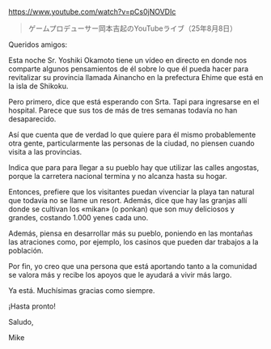 https://www.youtube.com/watch?v=pCs0jNOVDIc

> ゲームプロデューサー岡本吉起のYouTubeライブ（25年8月8日）

Queridos amigos:

Esta noche Sr. Yoshiki Okamoto tiene un vídeo en directo en donde nos comparte algunos pensamientos de él sobre lo que él pueda hacer para revitalizar su provincia llamada Ainancho en la prefectura Ehime que está en la isla de Shikoku.

Pero primero, dice que está esperando con Srta. Tapi para ingresarse en el hospital. Parece que sus tos de más de tres semanas todavía no han desaparecido.

Así que cuenta que de verdad lo que quiere para él mismo probablemente otra gente, particularmente las personas de la ciudad, no piensen cuando visita a las provincias.

Indica que para para llegar a su pueblo hay que utilizar las calles angostas, porque la carretera nacional termina y no alcanza hasta su hogar.

Entonces, prefiere que los visitantes puedan vivenciar la playa tan natural que todavía no se llame un resort. Además, dice que hay las granjas allí donde se cultivan los «mikan» (o ponkan) que son muy deliciosos y grandes, costando 1.000 yenes cada uno.

Además, piensa en desarrollar más su pueblo, poniendo en las montañas las atraciones como, por ejemplo, los casinos que pueden dar trabajos a la población.

Por fin, yo creo que una persona que está aportando tanto a la comunidad se valora más y recibe los apoyos que le ayudará a vivir más largo.

Ya está. Muchísimas gracias como siempre.

¡Hasta pronto!

Saludo,

Mike

